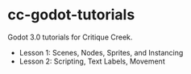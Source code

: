 # cc-godot-tutorials
Godot 3.0 tutorials for Critique Creek.

* Lesson 1: Scenes, Nodes, Sprites, and Instancing
* Lesson 2: Scripting, Text Labels, Movement